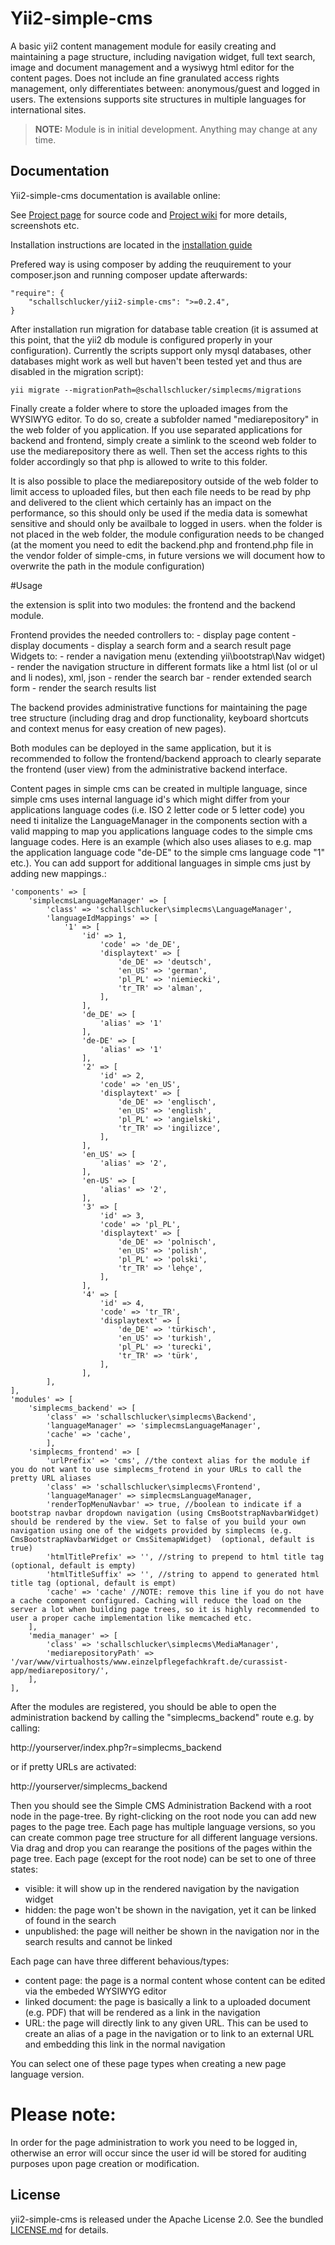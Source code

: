 # Yii2-simple-cms
A basic yii2 content management module for easily creating and maintaining a page structure, including navigation widget, full text search, image and document management and a wysiwyg html editor for the content pages.
Does not include an fine granulated access rights management, only differentiates between: anonymous/guest and logged in users. 
The extensions supports site structures in multiple languages for international sites.

> **NOTE:** Module is in initial development. Anything may change at any time.

## Documentation

Yii2-simple-cms documentation is available online: 

See [Project page](https://github.com/pkerspe/yii2-simple-cms) for source code
and [Project wiki](https://github.com/pkerspe/yii2-simple-cms/wiki) for more details, screenshots etc.

Installation instructions are located in the [installation guide](https://github.com/pkerspe/yii2-simple-cms/wiki)

Prefered way is using composer by adding the reuquirement to your composer.json and running composer update afterwards:

    "require": {
        "schallschlucker/yii2-simple-cms": ">=0.2.4",
    }


After installation run migration for database table creation (it is assumed at this point, that the yii2 db module is configured properly in your configuration). Currently the scripts support only mysql databases, other databases might work as well but haven't been tested yet and thus are disabled in the migration script):

	yii migrate --migrationPath=@schallschlucker/simplecms/migrations

Finally create a folder where to store the uploaded images from the WYSIWYG editor. To do so, create a subfolder named "mediarepository" in the web folder of you application. If you use separated applications for backend and frontend, simply create a simlink to the sceond web folder to use the mediarepository there as well.
Then set the access rights to this folder accordingly so that php is allowed to write to this folder.

It is also possible to place the mediarepository outside of the web folder to limit access to uploaded files, but then each file needs to be read by php and delivered to the client which certainly has an impact on the performance, so this should only be used if the media data is somewhat sensitive and should only be availbale to logged in users.
when the folder is not placed in the web folder, the module configuration needs to be changed (at the moment you need to edit the backend.php and frontend.php file in the vendor folder of simple-cms, in future versions we will document how to overwrite the path in the module configuration)

#Usage

the extension is split into two modules: the frontend and the backend module.

Frontend provides the needed controllers to: - display page content - display documents - display a search form and a search result page Widgets to: - render a navigation menu (extending yii\bootstrap\Nav widget) - render the navigation structure in different formats like a html list (ol or ul and li nodes), xml, json - render the search bar - render extended search form - render the search results list

The backend provides administrative functions for maintaining the page tree structure (including drag and drop functionality, keyboard shortcuts and context menus for easy creation of new pages).

Both modules can be deployed in the same application, but it is recommended to follow the frontend/backend approach to clearly separate the frontend (user view) from the administrative backend interface.

Content pages in simple cms can be created in multiple language, since simple cms uses internal language id's which might differ from your applications language codes (i.e. ISO 2 letter code or 5 letter code) you need ti initalize the LanguageManager in the components section with a valid mapping to map you applications language codes to the simple cms language codes. Here is an example (which also uses aliases to e.g. map the application language code "de-DE" to the simple cms language code "1" etc.). You can add support for additional languages in simple cms just by adding new mappings.:

	'components' => [
		'simplecmsLanguageManager' => [
        	'class' => 'schallschlucker\simplecms\LanguageManager',
        	'languageIdMappings' => [
	            '1' => [
				    'id' => 1,
	                	'code' => 'de_DE', 
		                'displaytext' => [
	    	                'de_DE' => 'deutsch', 
	        	            'en_US' => 'german',
	            	        'pl_PL' => 'niemiecki',
	                	    'tr_TR' => 'alman',
		                ],
	    	        ],
	                'de_DE' => [
	                    'alias' => '1'
	                ],
	                'de-DE' => [
	                	'alias' => '1'
		            ],
	    	        '2' => [
	        	        'id' => 2,
				        'code' => 'en_US', 
	            	    'displaytext' => [
	                	   	'de_DE' => 'englisch', 
	                    	'en_US' => 'english',
		                    'pl_PL' => 'angielski',
	    	                'tr_TR' => 'ingilizce',
	        	        ],
	            	],
	                'en_US' => [
	                    'alias' => '2',
	                ],
	                'en-US' => [
	    	            'alias' => '2',
	        	    ],
	            	'3' => [
						'id' => 3,
	                	'code' => 'pl_PL', 
		                'displaytext' => [
	    	                'de_DE' => 'polnisch', 
	        	            'en_US' => 'polish',
	            	        'pl_PL' => 'polski',
	                	    'tr_TR' => 'lehçe',
		                ],
	    	        ],
	        	    '4' => [
	            	    'id' => 4,
						'code' => 'tr_TR', 
	                	'displaytext' => [
	                    	'de_DE' => 'türkisch', 
		                    'en_US' => 'turkish',
	    	                'pl_PL' => 'turecki',
	        	            'tr_TR' => 'türk',
	            	    ],
	            	],
        	],
	],
	'modules' => [
		'simplecms_backend' => [
	        'class' => 'schallschlucker\simplecms\Backend',
			'languageManager' => 'simplecmsLanguageManager',
			'cache' => 'cache',
	        ],
		'simplecms_frontend' => [
			'urlPrefix' => 'cms', //the context alias for the module if you do not want to use simplecms_frotend in your URLs to call the pretty URL aliases
	        'class' => 'schallschlucker\simplecms\Frontend',
			'languageManager' => simplecmsLanguageManager,
			'renderTopMenuNavbar' => true, //boolean to indicate if a bootstrap navbar dropdown navigation (using CmsBootstrapNavbarWidget) should be rendered by the view. Set to false of you build your own navigation using one of the widgets provided by simplecms (e.g. CmsBootstrapNavbarWidget or CmsSitemapWidget)  (optional, default is true)
			'htmlTitlePrefix' => '', //string to prepend to html title tag (optional, default is empty)
			'htmlTitleSuffix' => '', //string to append to generated html title tag (optional, default is empt)
			'cache' => 'cache' //NOTE: remove this line if you do not have a cache component configured. Caching will reduce the load on the server a lot when building page trees, so it is highly recommended to user a proper cache implementation like memcached etc.
	    ],
        'media_manager' => [
            'class' => 'schallschlucker\simplecms\MediaManager',
            'mediarepositoryPath' => '/var/www/virtualhosts/www.einzelpflegefachkraft.de/curassist-app/mediarepository/',
        ],
	],

After the modules are registered, you should be able to open the administration backend by calling the "simplecms_backend" route e.g. by calling:

http://yourserver/index.php?r=simplecms_backend

or if pretty URLs are activated:

http://yourserver/simplecms_backend

Then you should see the Simple CMS Administration Backend with a root node in the page-tree.
By right-clicking on the root node you can add new pages to the page tree.
Each page has multiple language versions, so you can create common page tree structure for all different language versions.
Via drag and drop you can rearange the positions of the pages within the page tree.
Each page (except for the root node) can be set to one of three states:
- visible: it will show up in the rendered navigation by the navigation widget
- hidden: the page won't be shown in the navigation, yet it can be linked of found in the search
- unpublished: the page will neither be shown in the navigation nor in the search results and cannot be linked

Each page can have three different behavious/types:
- content page: the page is a normal content whose content can be edited via the embeded WYSIWYG editor
- linked document: the page is basically a link to a uploaded document (e.g. PDF) that will be rendered as a link in the navigation
- URL: the page will directly link to any given URL. This can be used to create an alias of a page in the navigation or to link to an external URL and embedding this link in the normal navigation

You can select one of these page types when creating a new page language version.



# Please note:
In order for the page administration to work you need to be logged in, otherwise an error will occur since the user id will be stored for auditing purposes upon page creation or modification.

## License

yii2-simple-cms is released under the Apache License 2.0. See the bundled [LICENSE.md](LICENSE.md) for details.
